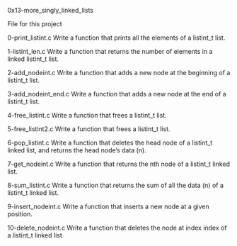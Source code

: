 0x13-more_singly_linked_lists

File for this project

0-print_listint.c
Write a function that prints all the elements of a listint_t list.

1-listint_len.c
Write a function that returns the number of elements in a linked listint_t list.

2-add_nodeint.c
Write a function that adds a new node at the beginning of a listint_t list.

3-add_nodeint_end.c
Write a function that adds a new node at the end of a listint_t list.

4-free_listint.c
Write a function that frees a listint_t list.

5-free_listint2.c
Write a function that frees a listint_t list.

6-pop_listint.c
Write a function that deletes the head node of a listint_t linked list, and returns the head node’s data (n).

7-get_nodeint.c
Write a function that returns the nth node of a listint_t linked list.

8-sum_listint.c
Write a function that returns the sum of all the data (n) of a listint_t linked list.

9-insert_nodeint.c
Write a function that inserts a new node at a given position.

10-delete_nodeint.c
Write a function that deletes the node at index index of a listint_t linked list
